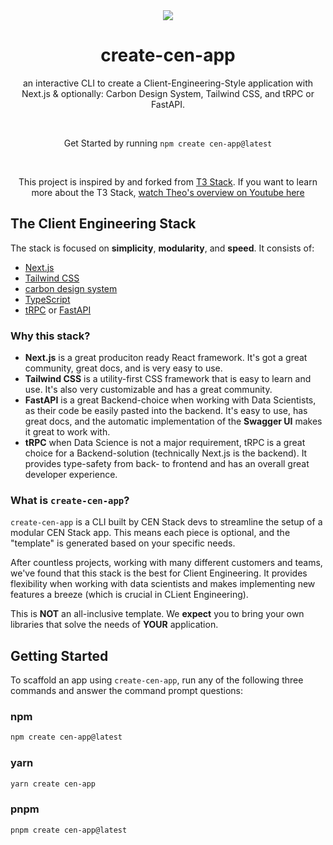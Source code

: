 <div align="center">
<img src="https://raw.githubusercontent.com/felixpahlke/create-cen-app/main/resources/bee.png">
</div>

<h1 align="center">
  create-cen-app
</h1>

<p align="center">
  an interactive CLI to create a Client-Engineering-Style application with Next.js & optionally: Carbon Design System, Tailwind CSS, and tRPC or FastAPI.
</p>

<p align="center">
  
</p>

<br/>

<p align="center">Get Started by running <code>npm create cen-app@latest</code></p>

<div align="center">

</div>
<br/>

<p align="center">This project is inspired by and forked from <a rel="noopener noreferrer" target="_blank" href="https://init.tips">T3 Stack</a>. If you want to learn more about the T3 Stack, <a href="http://www.youtube.com/watch?v=PbjHxIuHduU" target="_blank">
  watch Theo's overview on Youtube here
</a></p>

<h2 id="about">The Client Engineering Stack</h2>

The stack is focused on **simplicity**, **modularity**, and **speed**. It consists of:

- [Next.js](https://nextjs.org)
- [Tailwind CSS](https://tailwindcss.com)
- [carbon design system](https://www.carbondesignsystem.com)
- [TypeScript](https://typescriptlang.org)
- [tRPC](https://trpc.io) or [FastAPI](https://fastapi.tiangolo.com)

<!-- - [Prisma](https://prisma.io) -->
<!-- - [NextAuth.js](https://next-auth.js.org) -->

### Why this stack?

- **Next.js** is a great produciton ready React framework. It's got a great community, great docs, and is very easy to use.
- **Tailwind CSS** is a utility-first CSS framework that is easy to learn and use. It's also very customizable and has a great community.
- **FastAPI** is a great Backend-choice when working with Data Scientists, as their code be easily pasted into the backend. It's easy to use, has great docs, and the automatic implementation of the **Swagger UI** makes it great to work with.
- **tRPC** when Data Science is not a major requirement, tRPC is a great choice for a Backend-solution (technically Next.js is the backend). It provides type-safety from back- to frontend and has an overall great developer experience.

### What is `create-cen-app`?

`create-cen-app` is a CLI built by CEN Stack devs to streamline the setup of a modular CEN Stack app. This means each piece is optional, and the "template" is generated based on your specific needs.

After countless projects, working with many different customers and teams, we've found that this stack is the best for Client Engineering. It provides flexibility when working with data scientists and makes implementing new features a breeze (which is crucial in CLient Engineering).

This is **NOT** an all-inclusive template. We **expect** you to bring your own libraries that solve the needs of **YOUR** application.

<h2 id="getting-started">Getting Started</h2>

To scaffold an app using `create-cen-app`, run any of the following three commands and answer the command prompt questions:

### npm

```bash
npm create cen-app@latest
```

### yarn

```bash
yarn create cen-app
```

### pnpm

```bash
pnpm create cen-app@latest
```
